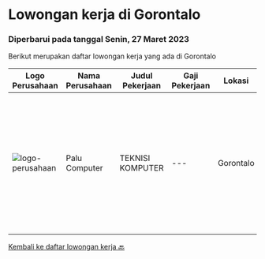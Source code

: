 
  # Lowongan kerja di Gorontalo

  ### Diperbarui pada tanggal Senin, 27 Maret 2023

  Berikut merupakan daftar lowongan kerja yang ada di Gorontalo

  |Logo Perusahaan | Nama Perusahaan | Judul Pekerjaan | Gaji Pekerjaan | Lokasi | Deskripsi | Tanggal diunggah | Pranala |
  | -------------- | --------------- | --------------- | --------- | --------- | -------------- | ------- | ----------- |
  |![logo-perusahaan](https://i.ibb.co/sqvTCh9/112815900-stock-vector-no-image-available-icon-flat-vector.webp)|Palu Computer|TEKNISI KOMPUTER|---|Gorontalo|Kualifikasi Pekerjaan: Lulusan komputer Memahami perangkat komputer &amp; printer  Memiliki pengalaman kerja di bidang komputer Menguasai...|Jumat, 17 Maret 2023|https://www.jobstreet.co.id/id/job/teknisi-komputer-4266074?token=0~9eaabf51-0da8-4097-b40a-bf746778669e&sectionRank=1&jobId=jobstreet-id-job-4266074|


  [Kembali ke daftar lowongan kerja 🔙](../README.md#daftar-lowongan-kerja)
  